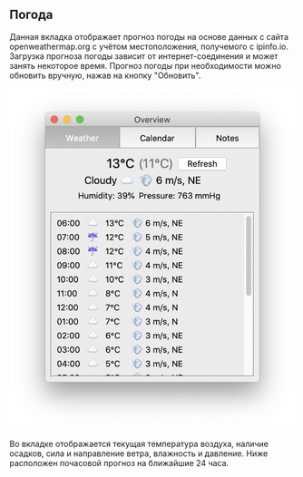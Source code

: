 ## Погода

Данная вкладка отображает прогноз погоды на основе данных с сайта openweathermap.org с учётом местоположения, получемого с ipinfo.io. Загрузка прогноза погоды зависит от интернет-соединения и может занять некоторое время. Прогноз погоды при необходимости можно обновить вручную, нажав на кнопку "Обновить".

![Weather tab screenshot](src/screen1.png)

Во вкладке отображается текущая температура воздуха, наличие осадков, сила и направление ветра, влажность и давление. Ниже расположен почасовой прогноз на ближайшие 24 часа.